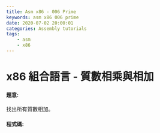 ```yaml
---
title: Asm x86 - 006 Prime
keywords: asm x86 006 prime
date: 2020-07-02 20:00:01
categories: Assembly tutorials
tags:
    - asm
    - x86
---
```

# x86 組合語言 - 質數相乘與相加
#### 題意:
找出所有質數相加。
<!-- more -->

#### 程式碼:
<script src="https://gist.github.com/Daviswww/653b1ecce943f3cfb55285bfafc6715f.js"></script>